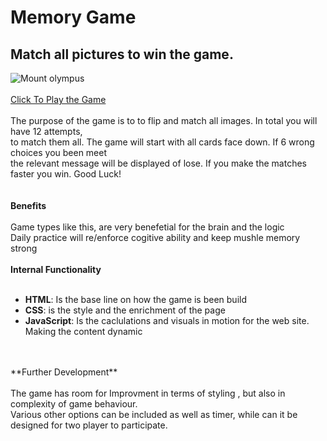 # Memory Game 
## Match all pictures to win the game.
![Mount olympus](https://github.com/user-attachments/assets/b5a97437-4057-4c03-935e-f873b5a2d289)
<br>
<br>
[Click To Play the Game](https://nikolaosg88.github.io/The-Ultimate-Memory-Game-to-Play/)
<br>
<br>
The purpose of the game is to to flip and match all images.
In total you will have 12 attempts, <br> to match them all.
The game will start with all cards face down. If 6 wrong choices you been meet <br>
the relevant message will be displayed of lose. If you make the matches faster you win. Good Luck! <br>
<br>
<br>
**Benefits**
<Br>
<Br>
Game types like this, are very benefetial for the brain and the logic<br>
Daily practice will re/enforce cogitive ability and keep mushle memory strong
<br>
<br>
**Internal Functionality**
<br>
<br>
* **HTML**: Is the base line on how the game is been build
* **CSS**: is the style and the enrichment of the page
* **JavaScript**: Is the caclulations and visuals in motion for the web site. Making the content dynamic <br>
<br>
<br>
**Further Development**
<br>
<br>
The game has room for Improvment in terms of styling , but also in complexity of game behaviour.<br>
Various other options can be included as well as timer, while can it be designed for two player to participate.


